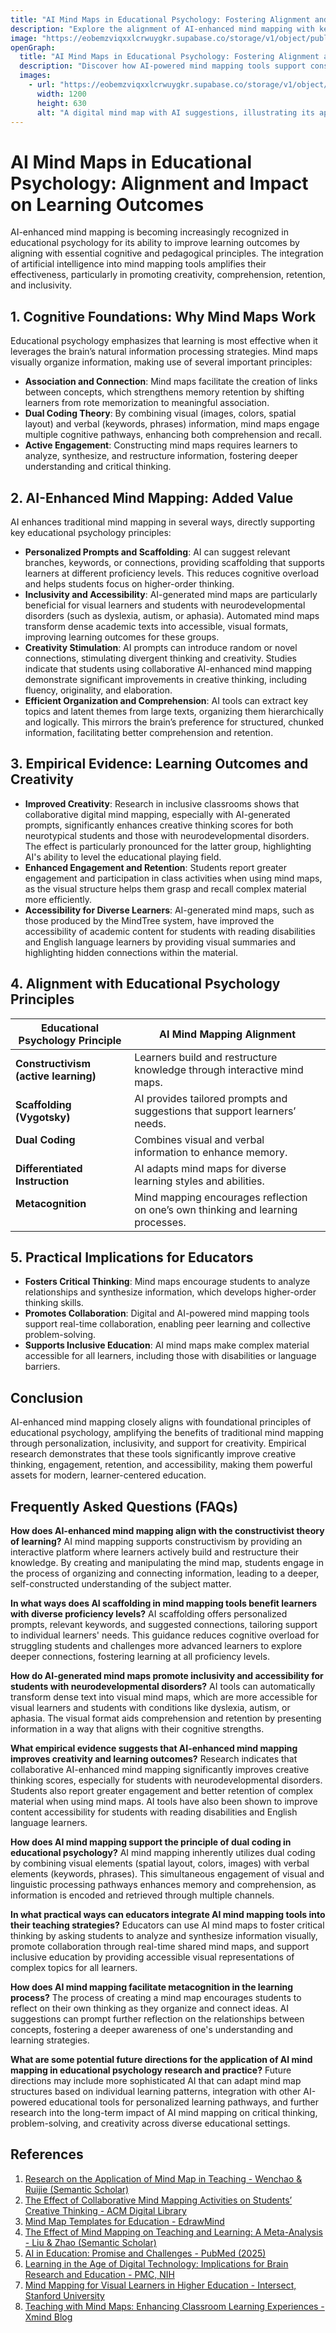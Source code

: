 ```yaml
---
title: "AI Mind Maps in Educational Psychology: Fostering Alignment and Enhancing Learning Outcomes"
description: "Explore the alignment of AI-enhanced mind mapping with key principles of educational psychology and its impact on improving learning outcomes, including creativity, comprehension, retention, and inclusivity."
image: "https://eobemzviqxxlcrwuygkr.supabase.co/storage/v1/object/public/yt2insight//ai-mindmap-education.jpg" # Replace with your actual image URL
openGraph:
  title: "AI Mind Maps in Educational Psychology: Fostering Alignment and Enhancing Learning Outcomes "
  description: "Discover how AI-powered mind mapping tools support constructivism, scaffolding, dual coding, differentiated instruction, and metacognition, leading to improved learning and creativity for diverse student populations."
  images:
    - url: "https://eobemzviqxxlcrwuygkr.supabase.co/storage/v1/object/public/yt2insight//ai-mindmap-education.jpg" # Replace with your actual image URL
      width: 1200
      height: 630
      alt: "A digital mind map with AI suggestions, illustrating its application in educational settings to enhance learning."
---
```



# AI Mind Maps in Educational Psychology: Alignment and Impact on Learning Outcomes

AI-enhanced mind mapping is becoming increasingly recognized in educational psychology for its ability to improve learning outcomes by aligning with essential cognitive and pedagogical principles. The integration of artificial intelligence into mind mapping tools amplifies their effectiveness, particularly in promoting creativity, comprehension, retention, and inclusivity.

## 1. Cognitive Foundations: Why Mind Maps Work

Educational psychology emphasizes that learning is most effective when it leverages the brain’s natural information processing strategies. Mind maps visually organize information, making use of several important principles:

- **Association and Connection**: Mind maps facilitate the creation of links between concepts, which strengthens memory retention by shifting learners from rote memorization to meaningful association.
- **Dual Coding Theory**: By combining visual (images, colors, spatial layout) and verbal (keywords, phrases) information, mind maps engage multiple cognitive pathways, enhancing both comprehension and recall.
- **Active Engagement**: Constructing mind maps requires learners to analyze, synthesize, and restructure information, fostering deeper understanding and critical thinking.

## 2. AI-Enhanced Mind Mapping: Added Value

AI enhances traditional mind mapping in several ways, directly supporting key educational psychology principles:

- **Personalized Prompts and Scaffolding**: AI can suggest relevant branches, keywords, or connections, providing scaffolding that supports learners at different proficiency levels. This reduces cognitive overload and helps students focus on higher-order thinking.
- **Inclusivity and Accessibility**: AI-generated mind maps are particularly beneficial for visual learners and students with neurodevelopmental disorders (such as dyslexia, autism, or aphasia). Automated mind maps transform dense academic texts into accessible, visual formats, improving learning outcomes for these groups.
- **Creativity Stimulation**: AI prompts can introduce random or novel connections, stimulating divergent thinking and creativity. Studies indicate that students using collaborative AI-enhanced mind mapping demonstrate significant improvements in creative thinking, including fluency, originality, and elaboration.
- **Efficient Organization and Comprehension**: AI tools can extract key topics and latent themes from large texts, organizing them hierarchically and logically. This mirrors the brain’s preference for structured, chunked information, facilitating better comprehension and retention.

## 3. Empirical Evidence: Learning Outcomes and Creativity

- **Improved Creativity**: Research in inclusive classrooms shows that collaborative digital mind mapping, especially with AI-generated prompts, significantly enhances creative thinking scores for both neurotypical students and those with neurodevelopmental disorders. The effect is particularly pronounced for the latter group, highlighting AI's ability to level the educational playing field.
- **Enhanced Engagement and Retention**: Students report greater engagement and participation in class activities when using mind maps, as the visual structure helps them grasp and recall complex material more efficiently.
- **Accessibility for Diverse Learners**: AI-generated mind maps, such as those produced by the MindTree system, have improved the accessibility of academic content for students with reading disabilities and English language learners by providing visual summaries and highlighting hidden connections within the material.

## 4. Alignment with Educational Psychology Principles

| Educational Psychology Principle | AI Mind Mapping Alignment |
|----------------------------------|---------------------------|
| **Constructivism (active learning)** | Learners build and restructure knowledge through interactive mind maps. |
| **Scaffolding (Vygotsky)**       | AI provides tailored prompts and suggestions that support learners’ needs. |
| **Dual Coding**                   | Combines visual and verbal information to enhance memory. |
| **Differentiated Instruction**    | AI adapts mind maps for diverse learning styles and abilities. |
| **Metacognition**                 | Mind mapping encourages reflection on one’s own thinking and learning processes. |

## 5. Practical Implications for Educators

- **Fosters Critical Thinking**: Mind maps encourage students to analyze relationships and synthesize information, which develops higher-order thinking skills.
- **Promotes Collaboration**: Digital and AI-powered mind mapping tools support real-time collaboration, enabling peer learning and collective problem-solving.
- **Supports Inclusive Education**: AI mind maps make complex material accessible for all learners, including those with disabilities or language barriers.

## Conclusion

AI-enhanced mind mapping closely aligns with foundational principles of educational psychology, amplifying the benefits of traditional mind mapping through personalization, inclusivity, and support for creativity. Empirical research demonstrates that these tools significantly improve creative thinking, engagement, retention, and accessibility, making them powerful assets for modern, learner-centered education.

## Frequently Asked Questions (FAQs)

**How does AI-enhanced mind mapping align with the constructivist theory of learning?**
AI mind mapping supports constructivism by providing an interactive platform where learners actively build and restructure their knowledge. By creating and manipulating the mind map, students engage in the process of organizing and connecting information, leading to a deeper, self-constructed understanding of the subject matter.

**In what ways does AI scaffolding in mind mapping tools benefit learners with diverse proficiency levels?**
AI scaffolding offers personalized prompts, relevant keywords, and suggested connections, tailoring support to individual learners' needs. This guidance reduces cognitive overload for struggling students and challenges more advanced learners to explore deeper connections, fostering learning at all proficiency levels.

**How do AI-generated mind maps promote inclusivity and accessibility for students with neurodevelopmental disorders?**
AI tools can automatically transform dense text into visual mind maps, which are more accessible for visual learners and students with conditions like dyslexia, autism, or aphasia. The visual format aids comprehension and retention by presenting information in a way that aligns with their cognitive strengths.

**What empirical evidence suggests that AI-enhanced mind mapping improves creativity and learning outcomes?**
Research indicates that collaborative AI-enhanced mind mapping significantly improves creative thinking scores, especially for students with neurodevelopmental disorders. Students also report greater engagement and better retention of complex material when using mind maps. AI tools have also been shown to improve content accessibility for students with reading disabilities and English language learners.

**How does AI mind mapping support the principle of dual coding in educational psychology?**
AI mind mapping inherently utilizes dual coding by combining visual elements (spatial layout, colors, images) with verbal elements (keywords, phrases). This simultaneous engagement of visual and linguistic processing pathways enhances memory and comprehension, as information is encoded and retrieved through multiple channels.

**In what practical ways can educators integrate AI mind mapping tools into their teaching strategies?**
Educators can use AI mind maps to foster critical thinking by asking students to analyze and synthesize information visually, promote collaboration through real-time shared mind maps, and support inclusive education by providing accessible visual representations of complex topics for all learners.

**How does AI mind mapping facilitate metacognition in the learning process?**
The process of creating a mind map encourages students to reflect on their own thinking as they organize and connect ideas. AI suggestions can prompt further reflection on the relationships between concepts, fostering a deeper awareness of one's understanding and learning strategies.

**What are some potential future directions for the application of AI mind mapping in educational psychology research and practice?**
Future directions may include more sophisticated AI that can adapt mind map structures based on individual learning patterns, integration with other AI-powered educational tools for personalized learning pathways, and further research into the long-term impact of AI mind mapping on critical thinking, problem-solving, and creativity across diverse educational settings.

## References

1.  [Research on the Application of Mind Map in Teaching - Wenchao & Ruijie (Semantic Scholar)](https://www.semanticscholar.org/paper/Research-on-the-Application-of-Mind-Map-in-Teaching-Wenchao-Ruijie/13948a7deb680458c1cb730f6453736881054f0f)
2.  [The Effect of Collaborative Mind Mapping Activities on Students’ Creative Thinking - ACM Digital Library](https://dl.acm.org/doi/10.1145/3241748.3241754)
3.  [Mind Map Templates for Education - EdrawMind](https://www.edrawmind.com/mind-maps/template/50697)
4.  [The Effect of Mind Mapping on Teaching and Learning: A Meta-Analysis - Liu & Zhao (Semantic Scholar)](https://www.semanticscholar.org/paper/The-Effect-of-Mind-Mapping-on-Teaching-and-Learning-Liu-Zhao/e3d18d9d99746b69c2085dd07ba9d31c6351b2bf)
5.  [AI in Education: Promise and Challenges - PubMed (2025)](https://pubmed.ncbi.nlm.nih.gov/39289718/)
6.  [Learning in the Age of Digital Technology: Implications for Brain Research and Education - PMC, NIH](https://pmc.ncbi.nlm.nih.gov/articles/PMC11409547/)
7.  [Mind Mapping for Visual Learners in Higher Education - Intersect, Stanford University](https://ojs.stanford.edu/ojs/index.php/intersect/article/view/2790)
8.  [Teaching with Mind Maps: Enhancing Classroom Learning Experiences - Xmind Blog](https://xmind.app/blog/teaching-with-mind-maps-enhancing-classroom-learning-experiences/)